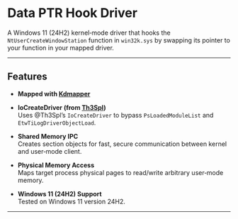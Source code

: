 # Data PTR Hook Driver

A Windows 11 (24H2) kernel‑mode driver that hooks the `NtUserCreateWindowStation` function in `win32k.sys` by swapping its pointer to your function in your mapped driver.

---

## Features

- **Mapped with [Kdmapper](https://github.com/TheCruZ/kdmapper)** 


- **IoCreateDriver (from [Th3Spl](https://github.com/Th3Spl/IoCreateDriver))**  
  Uses @Th3Spl’s `IoCreateDriver` to bypass `PsLoadedModuleList` and `EtwTiLogDriverObjectLoad`.

- **Shared Memory IPC**  
  Creates section objects for fast, secure communication between kernel and user‑mode client.

- **Physical Memory Access**  
  Maps target process physical pages to read/write arbitrary user‑mode memory.

- **Windows 11 (24H2) Support**  
  Tested on Windows 11 version 24H2.

---
